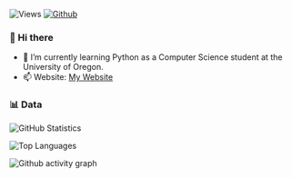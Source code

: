 ![Views](https://komarev.com/ghpvc/?username=bdeweesevans&theme=vue)
[![Github](https://img.shields.io/github/followers/bdeweesevans?label=Follow&style=social&theme=vue)](https://github.com/bdeweesevans)

### 👋 Hi there
- 🌱 I’m currently learning Python as a Computer Science student at the University of Oregon.
- 📫 Website: <a href="https://www.bdeweesevans.com" target="_blank" rel="noopener noreferrer">My Website</a>

### 📊 Data
![GitHub Statistics](https://github-readme-stats.vercel.app/api?username=bdeweesevans&count_private=true&show_icons=true&theme=vue)

![Top Languages](https://github-readme-stats.vercel.app/api/top-langs/?username=bdeweesevans&hide=Batchfile&theme=vue&layout=compact&langs_count=10)

![Github activity graph](https://github-readme-activity-graph.cyclic.app/graph?username=bdeweesevans&bg_color=ffffff&color=708090&line=24292e&point=24292e&area=true&hide_border=true)
